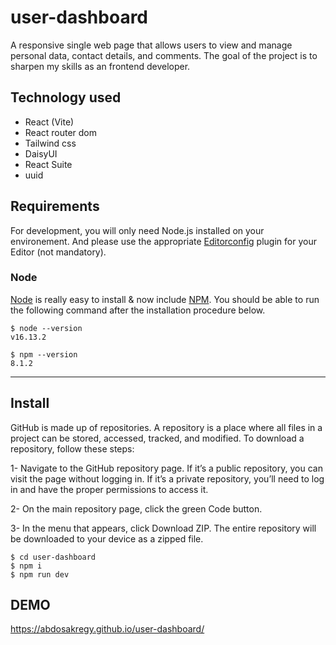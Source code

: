 # user-dashboard

A responsive single web page that allows users to view and manage personal data, contact details, and comments.
The goal of the project is to sharpen my skills as an frontend developer.

## Technology used
- React (Vite)
- React router dom
- Tailwind css
- DaisyUI
- React Suite
- uuid

## Requirements

For development, you will only need Node.js installed on your environement.
And please use the appropriate [Editorconfig](http://editorconfig.org/) plugin for your Editor (not mandatory).

### Node

[Node](http://nodejs.org/) is really easy to install & now include [NPM](https://npmjs.org/).
You should be able to run the following command after the installation procedure
below.

    $ node --version
    v16.13.2

    $ npm --version
    8.1.2

---
## Install
GitHub is made up of repositories. A repository is a place where all files in a project can be stored, accessed, tracked, and modified. To download a repository, follow these steps:

1- Navigate to the GitHub repository page. If it’s a public repository, you can visit the page without logging in. If it’s a private repository, you’ll need to log in and have the proper permissions to access it.

2- On the main repository page, click the green Code button.

3- In the menu that appears, click Download ZIP. The entire repository will be downloaded to your device as a zipped file.

    $ cd user-dashboard
    $ npm i
    $ npm run dev

## DEMO
https://abdosakregy.github.io/user-dashboard/
